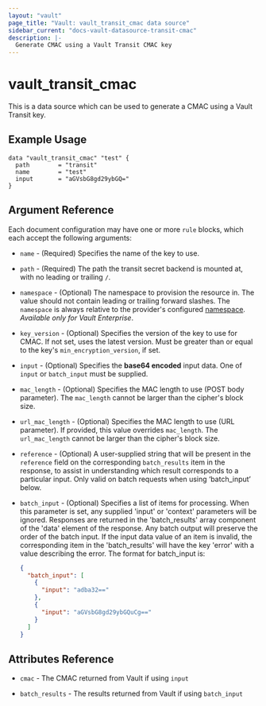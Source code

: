 ```yaml
---
layout: "vault"
page_title: "Vault: vault_transit_cmac data source"
sidebar_current: "docs-vault-datasource-transit-cmac"
description: |-
  Generate CMAC using a Vault Transit CMAC key
---
```


# vault\_transit\_cmac

This is a data source which can be used to generate a CMAC using a Vault Transit key.

## Example Usage

```hcl
data "vault_transit_cmac" "test" {
  path        = "transit"
  name        = "test"
  input       = "aGVsbG8gd29ybGQ="
}
```

## Argument Reference

Each document configuration may have one or more `rule` blocks, which each accept the following arguments:

* `name` - (Required) Specifies the name of the key to use.

* `path` - (Required) The path the transit secret backend is mounted at, with no leading or trailing `/`.

* `namespace` - (Optional) The namespace to provision the resource in.
  The value should not contain leading or trailing forward slashes.
  The `namespace` is always relative to the provider's configured [namespace](/docs/providers/vault/index.html#namespace).
  *Available only for Vault Enterprise*.

* `key_version` - (Optional) Specifies the version of the key to use for
  CMAC. If not set, uses the latest version. Must be greater than or equal
  to the key's `min_encryption_version`, if set.

* `input` - (Optional) Specifies the **base64 encoded** input data. One of
  `input` or `batch_input` must be supplied.

* `mac_length` - (Optional) Specifies the MAC length to use (POST body parameter).
  The `mac_length` cannot be larger than the cipher's block size.

* `url_mac_length` - (Optional) Specifies the MAC length to use (URL parameter).
  If provided, this value overrides `mac_length`. The `url_mac_length` cannot
  be larger than the cipher's block size.

* `reference` - (Optional)
  A user-supplied string that will be present in the `reference` field on the
  corresponding `batch_results` item in the response, to assist in understanding
  which result corresponds to a particular input. Only valid on batch requests
  when using ‘batch_input’ below.

* `batch_input` - (Optional) Specifies a list of items for processing.
  When this parameter is set, any supplied 'input' or 'context' parameters will be
  ignored. Responses are returned in the 'batch_results' array component of the
  'data' element of the response. Any batch output will preserve the order of the
  batch input. If the input data value of an item is invalid, the
  corresponding item in the 'batch_results' will have the key 'error' with a value
  describing the error. The format for batch_input is:

  ```json
  {
    "batch_input": [
      {
        "input": "adba32=="
      },
      {
        "input": "aGVsbG8gd29ybGQuCg=="
      }
    ]
  }
  ```
  
## Attributes Reference

* `cmac` - The CMAC returned from Vault if using `input`

* `batch_results` - The results returned from Vault if using `batch_input`
